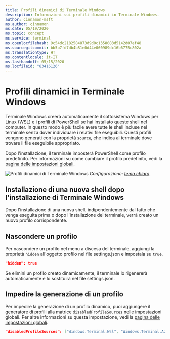 ```yaml
---
title: Profili dinamici di Terminale Windows
description: Informazioni sui profili dinamici in Terminale Windows.
author: cinnamon-msft
ms.author: cinnamon
ms.date: 05/19/2020
ms.topic: concept
ms.service: terminal
ms.openlocfilehash: 9c54dc2182584873d9d0c1358083d5142d07ef48
ms.sourcegitcommit: bb5b7fd7db4b81e0d44e060989dc16b6775c802a
ms.translationtype: HT
ms.contentlocale: it-IT
ms.lasthandoff: 05/15/2020
ms.locfileid: "83416126"
---
```

# <a name="dynamic-profiles-in-windows-terminal"></a>Profili dinamici in Terminale Windows

Terminale Windows creerà automaticamente il sottosistema Windows per Linux (WSL) e i profili di PowerShell se hai installato queste shell nel computer. In questo modo è più facile avere tutte le shell incluse nel terminale senza dover individuare i relativi file eseguibili. Questi profili vengono generati con la proprietà `source`, che indica al terminale dove trovare il file eseguibile appropriato.

Dopo l'installazione, il terminale imposterà PowerShell come profilo predefinito. Per informazioni su come cambiare il profilo predefinito, vedi la [pagina delle impostazioni globali](./customize-settings/global-settings.md).

![Profili dinamici di Terminale Windows](./images/dynamic-profiles.png)
_Configurazione: [tema chiaro](./custom-terminal-gallery/frosted-glass-theme.md)_

## <a name="installing-a-new-shell-after-installing-windows-terminal"></a>Installazione di una nuova shell dopo l'installazione di Terminale Windows

Dopo l'installazione di una nuova shell, indipendentemente dal fatto che venga eseguita prima o dopo l'installazione del terminale, verrà creato un nuovo profilo corrispondente.

## <a name="hide-a-profile"></a>Nascondere un profilo

Per nascondere un profilo nel menu a discesa del terminale, aggiungi la proprietà `hidden` all'oggetto profilo nel file settings.json e impostala su `true`.

```json
"hidden": true
```

Se elimini un profilo creato dinamicamente, il terminale lo rigenererà automaticamente e lo sostituirà nel file settings.json.

## <a name="prevent-a-profile-from-being-generated"></a>Impedire la generazione di un profilo

Per impedire la generazione di un profilo dinamico, puoi aggiungere il generatore di profili alla matrice `disabledProfileSources` nelle impostazioni globali. Per altre informazioni su questa impostazione, vedi la [pagina delle impostazioni globali](./customize-settings/global-settings.md#disable-dynamic-profiles).

```json
"disabledProfileSources": ["Windows.Terminal.Wsl", "Windows.Terminal.Azure", "Windows.Terminal.PowershellCore"]
```
